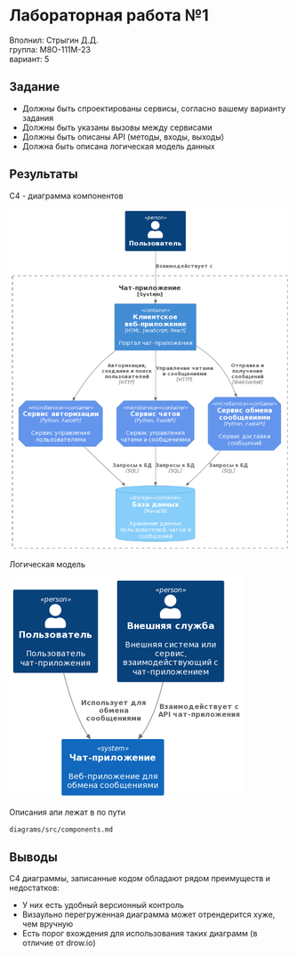 # Лабораторная работа №1

Вполнил: Стрыгин Д.Д.\
группа: М8О-111М-23\
вариант: 5

## Задание

- Должны быть спроектированы сервисы, согласно вашему варианту задания
- Должны быть указаны вызовы между сервисами
- Должны быть описаны API (методы, входы, выходы)
- Должна быть описана логическая модель данных

## Результаты
C4 - диаграмма компонентов

![](./diagrams/out/components.png)

Логическая модель

![](./diagrams/out/context.png)

Описания апи лежат в по пути
```
diagrams/src/components.md
```

## Выводы
С4 диаграммы, записанные кодом обладают рядом преимуществ и недостатков:
- У них есть удобный версионный контроль
- Визаульно перегруженная диаграмма может отрендерится хуже, чем вручную
- Есть порог вхождения для использования таких диаграмм (в отличие от drow.io)
